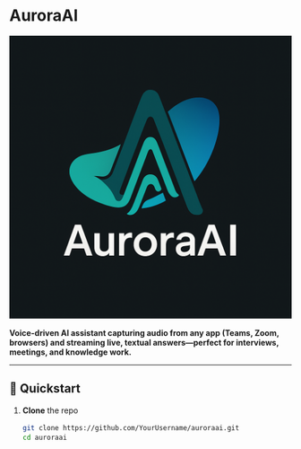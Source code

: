 # AuroraAI

![AuroraAI Logo](assets/logo-512.png)

**Voice-driven AI assistant capturing audio from any app (Teams, Zoom, browsers) and streaming live, textual answers—perfect for interviews, meetings, and knowledge work.**

---

## 🚀 Quickstart

1. **Clone** the repo  
   ```bash
   git clone https://github.com/YourUsername/auroraai.git
   cd auroraai
